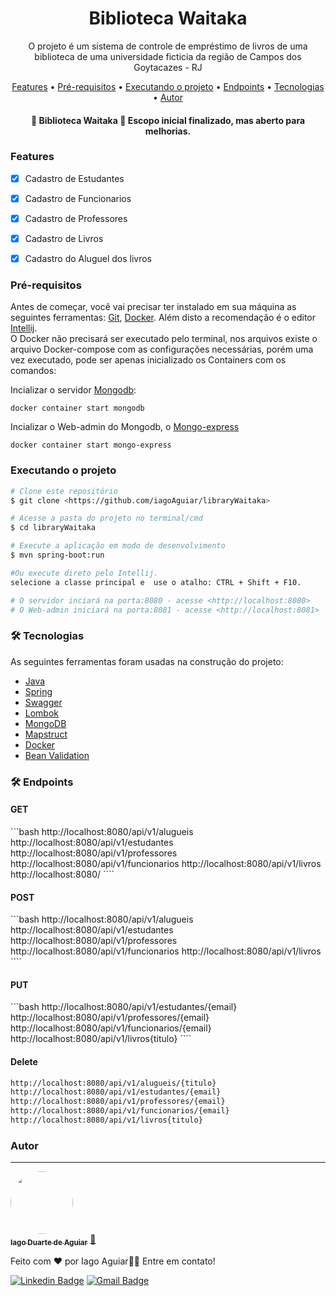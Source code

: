 <h1 align="center">Biblioteca Waitaka</h1>

<p align="center"> O projeto é um sistema de controle de 
empréstimo de livros de uma biblioteca de uma universidade ficticia da 
região de Campos dos Goytacazes - RJ</p>

<p align="center">
     <a href="#objetivo">Features</a> •
     <a href="#roadmap">Pré-requisitos</a> • 
     <a href="#tecnologias">Executando o projeto</a> • 
     <a href="#tecnologias">Endpoints</a> • 
     <a href="#tecnologias">Tecnologias</a> • 
     <a href="#autor">Autor</a>
</p>

<h4 align="center"> 
	🚧  Biblioteca Waitaka 🚀 Escopo inicial finalizado, mas aberto para melhorias.
</h4>

### Features

- [x] Cadastro de Estudantes
- [x] Cadastro de Funcionarios
- [x] Cadastro de Professores
- [x] Cadastro de Livros
- [x] Cadastro do Aluguel dos livros


### Pré-requisitos

Antes de começar, você vai precisar ter instalado em sua máquina as seguintes ferramentas:
[Git](https://git-scm.com), [Docker](https://www.docker.com/).
Além disto a recomendação é o editor [Intellij](https://www.jetbrains.com/pt-br/idea/).
<br>
O Docker não precisará ser executado pelo terminal, nos arquivos existe o arquivo Docker-compose
com as configurações necessárias, porém uma vez executado, pode ser apenas inicializado os Containers
com os comandos:

Incializar o servidor [Mongodb](https://www.mongodb.com/pt-br): 
``` 
docker container start mongodb
``` 
Incializar o Web-admin do Mongodb, o [Mongo-express](https://github.com/mongo-express/mongo-express)
``` 
docker container start mongo-express
```


###  Executando o projeto

```bash
# Clone este repositório
$ git clone <https://github.com/iagoAguiar/libraryWaitaka>

# Acesse a pasta do projeto no terminal/cmd
$ cd libraryWaitaka

# Execute a aplicação em modo de desenvolvimento
$ mvn spring-boot:run

#Ou execute direto pelo Intellij.
selecione a classe principal e  use o atalho: CTRL + Shift + F10. 

# O servidor inciará na porta:8080 - acesse <http://localhost:8080>
# O Web-admin iniciará na porta:8081 - acesse <http://localhost:8081>
```

### 🛠 Tecnologias

As seguintes ferramentas foram usadas na construção do projeto:



- [Java](https://www.java.com/pt-BR/)
- [Spring](https://spring.io/)
- [Swagger](https://swagger.io/)
- [Lombok](https://projectlombok.org/)
- [MongoDB](https://www.mongodb.com/pt-br/)
- [Mapstruct](https://mapstruct.org/)
- [Docker](https://www.docker.com/)
- [Bean Validation](https://beanvalidation.org/)


### 🛠 Endpoints

<h4>GET</h4>
```bash
http://localhost:8080/api/v1/alugueis
http://localhost:8080/api/v1/estudantes
http://localhost:8080/api/v1/professores
http://localhost:8080/api/v1/funcionarios
http://localhost:8080/api/v1/livros
http://localhost:8080/
````
<h4>POST</h4>
```bash
http://localhost:8080/api/v1/alugueis
http://localhost:8080/api/v1/estudantes
http://localhost:8080/api/v1/professores
http://localhost:8080/api/v1/funcionarios
http://localhost:8080/api/v1/livros
````
<h4>PUT</h4>
```bash
http://localhost:8080/api/v1/estudantes/{email}
http://localhost:8080/api/v1/professores/{email}
http://localhost:8080/api/v1/funcionarios/{email}
http://localhost:8080/api/v1/livros{titulo}
````
<h4>Delete</h4>

```bash
http://localhost:8080/api/v1/alugueis/{titulo}
http://localhost:8080/api/v1/estudantes/{email}
http://localhost:8080/api/v1/professores/{email}
http://localhost:8080/api/v1/funcionarios/{email}
http://localhost:8080/api/v1/livros{titulo}
```` 


### Autor ###
---

<a href="https://blog.rocketseat.com.br/author/thiago/">
 <img style="border-radius: 50%;" src="https://avatars.githubusercontent.com/u/38701614?v=4" width="100px;" alt=""/>
 <br />
 <sub><b>Iago Duarte de Aguiar</b></sub></a> <a href="https://blog.rocketseat.com.br/author/thiago//" title="Rocketseat">🚀</a>


Feito com ❤️ por Iago Aguiar👋🏽 Entre em contato!

[![Linkedin Badge](https://img.shields.io/badge/-Iago-blue?style=flat-square&logo=Linkedin&logoColor=white&link=https://www.linkedin.com/in/iagoduarte/)](https://www.linkedin.com/in/iagoduarte/)
[![Gmail Badge](https://img.shields.io/badge/-iagoaguiar202@gmail.com-c14438?style=flat-square&logo=Gmail&logoColor=white&link=mailto:iagoaguiar202@gmail.com)](mailto:iagoaguiar202@gmail.com)




